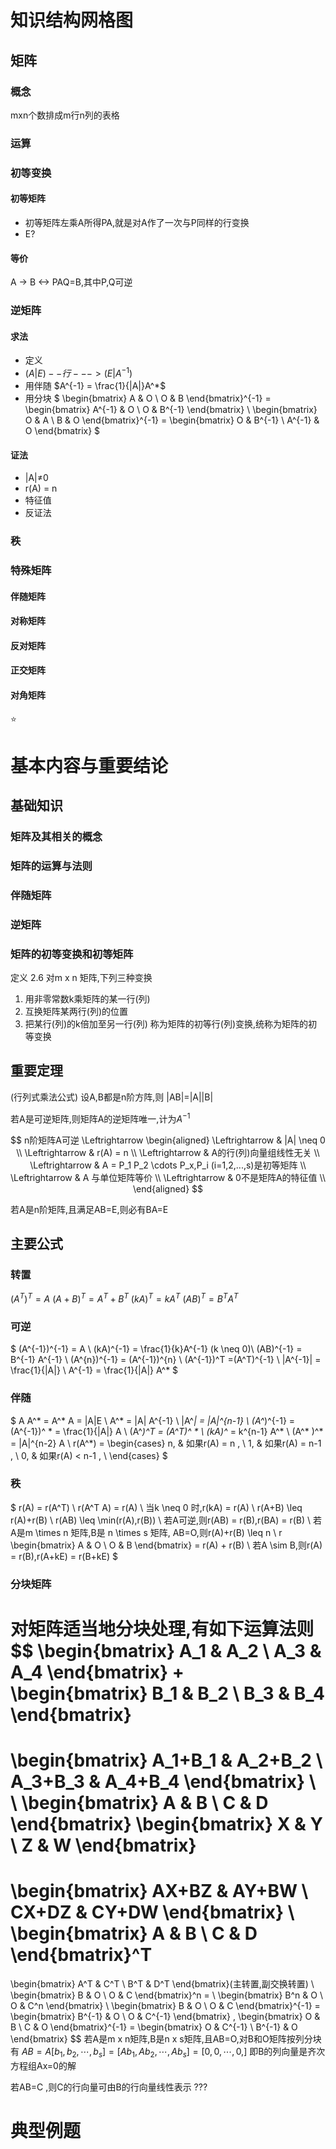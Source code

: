 # 知识结构网格图
## 矩阵
### 概念
mxn个数排成m行n列的表格
### 运算

### 初等变换
#### 初等矩阵
- 初等矩阵左乘A所得PA,就是对A作了一次与P同样的行变换
- E?
#### 等价
A -> B <-> PAQ=B,其中P,Q可逆
### 逆矩阵
#### 求法
- 定义
- $(A|E)--行--->(E|A^{-1})$
- 用伴随 $A^{-1} = \frac{1}{|A|}A^*$ 
- 用分块
$
\begin{bmatrix}
    A & O \\
    O & B
\end{bmatrix}^{-1} 
=
\begin{bmatrix}
    A^{-1} & O \\
    O & B^{-1}
\end{bmatrix}
\\
\begin{bmatrix}
    O & A \\
    B & O
\end{bmatrix}^{-1}
=
\begin{bmatrix}
    O & B^{-1} \\
    A^{-1} & O
\end{bmatrix}
$
#### 证法
- |A|$\neq$0
- r(A) = n
- 特征值
- 反证法
### 秩
### 特殊矩阵
#### 伴随矩阵
#### 对称矩阵
#### 反对矩阵
#### 正交矩阵
#### 对角矩阵
:star:


# 基本内容与重要结论
## 基础知识
### 矩阵及其相关的概念
### 矩阵的运算与法则
### 伴随矩阵
### 逆矩阵
### 矩阵的初等变换和初等矩阵
定义 2.6 对m x n 矩阵,下列三种变换
1. 用非零常数k乘矩阵的某一行(列)
2. 互换矩阵某两行(列)的位置
3. 把某行(列)的k倍加至另一行(列)
称为矩阵的初等行(列)变换,统称为矩阵的初等变换

## 重要定理
(行列式乘法公式) 设A,B都是n阶方阵,则
|AB|=|A||B|

若A是可逆矩阵,则矩阵A的逆矩阵唯一,计为$A^{-1}$

$$
n阶矩阵A可逆 \Leftrightarrow 
\begin{aligned}
    \Leftrightarrow & |A| \neq 0 \\
    \Leftrightarrow & r(A) = n \\
    \Leftrightarrow & A的行(列)向量组线性无关 \\
    \Leftrightarrow & A = P_1 P_2 \cdots P_x,P_i (i=1,2,...,s)是初等矩阵 \\
    \Leftrightarrow & A 与单位矩阵等价 \\
    \Leftrightarrow & 0不是矩阵A的特征值 \\
\end{aligned}
$$

若A是n阶矩阵,且满足AB=E,则必有BA=E


## 主要公式
### 转置
$(A^T)^T = A$ 
$(A+B)^T = A^T+B^T$ 
$(kA)^T = kA^T$ 
$(AB)^T = B^T A^T$ 

### 可逆
$
(A^{-1})^{-1} = A \\
(kA)^{-1} = \frac{1}{k}A^{-1} (k \neq 0)\\
(AB)^{-1} = B^{-1} A^{-1} \\
(A^{n})^{-1} = (A^{-1})^{n} \\
(A^{-1})^T =(A^T)^{-1} \\
|A^{-1}| = \frac{1}{|A|} \\
A^{-1} = \frac{1}{|A|} A^*
$ 

### 伴随 
$
A A^* = A^* A = |A|E \\
A^* = |A| A^{-1} \\
|A^*| = |A|^{n-1} \\
(A^*)^{-1} = (A^{-1})^ * = \frac{1}{|A|} A \\
(A^*)^T = (A^T)^ * \\
(kA)^* = k^{n-1} A^* \\
(A^* )^* = |A|^{n-2} A \\
r(A^*) =
\begin{cases}
    n, & 如果r(A) = n , \\
    1, & 如果r(A) = n-1 , \\
    0, & 如果r(A) < n-1 , \\
\end{cases}
$

### 秩
$
r(A) = r(A^T) \\
r(A^T A) = r(A) \\
当k \neq 0 时,r(kA) = r(A) \\
r(A+B) \leq r(A)+r(B) \\
r(AB) \leq \min(r(A),r(B)) \\
若A可逆,则r(AB) = r(B),r(BA) = r(B) \\ 
若A是m \times n 矩阵,B是 n \times s 矩阵, AB=O,则r(A)+r(B) \leq n \\
r 
\begin{bmatrix}
    A & O \\
    O & B 
\end{bmatrix}
= r(A) + r(B) \\
若A \sim B,则r(A) = r(B),r(A+kE) = r(B+kE)
$
### 分块矩阵
对矩阵适当地分块处理,有如下运算法则
$$
\begin{bmatrix}
    A_1 & A_2 \\
    A_3 & A_4
\end{bmatrix}
+ 
\begin{bmatrix}
    B_1 & B_2 \\
    B_3 & B_4
\end{bmatrix}
=
\begin{bmatrix}
    A_1+B_1 & A_2+B_2 \\
    A_3+B_3 & A_4+B_4
\end{bmatrix}
\\
\\
\begin{bmatrix}
    A & B \\
    C & D
\end{bmatrix}
\begin{bmatrix}
    X & Y \\
    Z & W
\end{bmatrix}
=
\begin{bmatrix}
    AX+BZ & AY+BW \\
    CX+DZ & CY+DW
\end{bmatrix}
\\
\begin{bmatrix}
    A & B \\
    C & D
\end{bmatrix}^T
=
\begin{bmatrix}
    A^T & C^T \\
    B^T & D^T
\end{bmatrix}(主转置,副交换转置)
\\
\begin{bmatrix}
    B & O \\
    O & C
\end{bmatrix}^n
= \ 
\begin{bmatrix}
    B^n & O \\
    O & C^n
\end{bmatrix}
\\
\begin{bmatrix}
    B & O \\
    O & C
\end{bmatrix}^{-1} = 
\begin{bmatrix}
    B^{-1} & O \\
    O & C^{-1}
\end{bmatrix} ,
\begin{bmatrix}
    O & B \\
    C & O
\end{bmatrix}^{-1} = 
\begin{bmatrix}
    O & C^{-1} \\
    B^{-1} & O
\end{bmatrix}
$$
若A是m x n矩阵,B是n x s矩阵,且AB=O,对B和O矩阵按列分块有
$AB = A[b_1, b_2,\cdots ,b_s] = [A b_1, A b_2,\cdots ,A b_s] = [0,0,\cdots,0,]$
即B的列向量是齐次方程组Ax=0的解 

若AB=C ,则C的行向量可由B的行向量线性表示 ???



# 典型例题